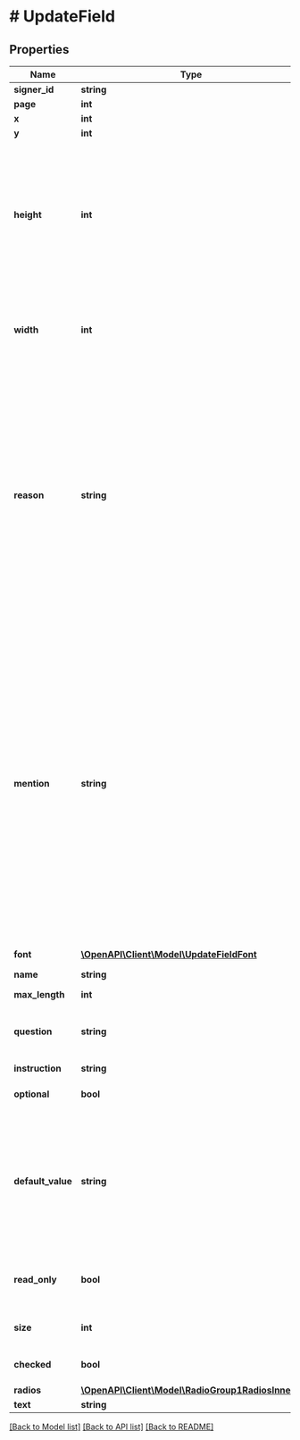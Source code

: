 # # UpdateField

## Properties

Name | Type | Description | Notes
------------ | ------------- | ------------- | -------------
**signer_id** | **string** |  | [optional]
**page** | **int** |  | [optional]
**x** | **int** |  | [optional]
**y** | **int** |  | [optional]
**height** | **int** | The height must be 24 or a multiple of 15 greater than 24. If height is not provided, it will be calculated depending on the number of newlines in the mention. | [optional]
**width** | **int** | If not set, the width is automatically calculated with the mention length. | [optional]
**reason** | **string** | Provide extra context to explain why the Document is being signed. Once the Document is signed, the custom reason is stored in the Audit Trail and is included in the signature certificate. The default value is: \&quot;Signed by [Signer first name] [Signer last name]\&quot;. | [optional]
**mention** | **string** | Content of the Mention. You can use dynamic tags when creating the Mention: • %date% will display the current date when the Signer sign the Signature Request (eg. \&quot;24-03-2025\&quot;) • %datetime% will display the current date and time when the Signer signs the Signature Request (eg. \&quot;24-03-2025 10:30 UTC+0\&quot;) | [optional]
**font** | [**\OpenAPI\Client\Model\UpdateFieldFont**](UpdateFieldFont.md) |  | [optional]
**name** | **string** | Radio group&#39;s name | [optional]
**max_length** | **int** |  | [optional]
**question** | **string** | If you don&#39;t want any question, you can give an empty string. | [optional]
**instruction** | **string** |  | [optional]
**optional** | **bool** |  | [optional] [default to false]
**default_value** | **string** | If a default value is provided, the Field will be pre-filled with this value. The Signer can modify it before signing unless the Field is set to &#x60;read-only&#x60;. | [optional]
**read_only** | **bool** | If set to &#x60;true&#x60;, the radio button cannot be modified by the Signer. | [optional] [default to false]
**size** | **int** |  | [optional] [default to 24]
**checked** | **bool** |  | [optional] [default to false]
**radios** | [**\OpenAPI\Client\Model\RadioGroup1RadiosInner[]**](RadioGroup1RadiosInner.md) |  | [optional]
**text** | **string** |  | [optional]

[[Back to Model list]](../../README.md#models) [[Back to API list]](../../README.md#endpoints) [[Back to README]](../../README.md)
